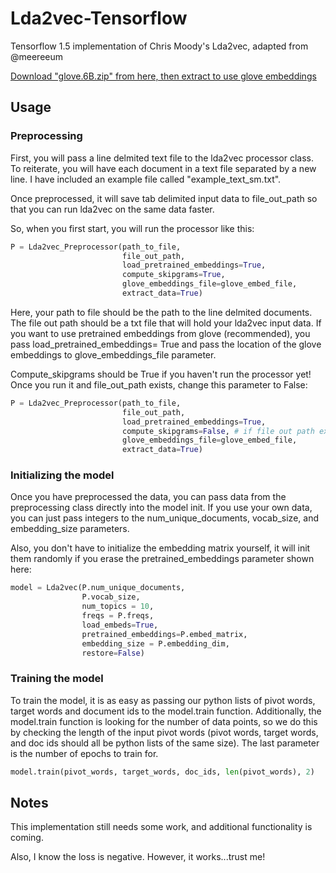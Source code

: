 # Lda2vec-Tensorflow
Tensorflow 1.5 implementation of Chris Moody's Lda2vec, adapted from @meereeum

[Download "glove.6B.zip" from here, then extract to use glove embeddings](https://nlp.stanford.edu/projects/glove/)

## Usage

### Preprocessing

First, you will pass a line delmited text file to the lda2vec processor
class. To reiterate, you will have each document in a text file separated by
a new line. I have included an example file called "example_text_sm.txt".

Once preprocessed, it will save tab delimited input data to file_out_path
so that you can run lda2vec on the same data faster.

So, when you first start, you will run the processor like this:
```python
P = Lda2vec_Preprocessor(path_to_file,
                         file_out_path,
                         load_pretrained_embeddings=True,
                         compute_skipgrams=True,
                         glove_embeddings_file=glove_embed_file,
                         extract_data=True)
```

Here, your path to file should be the path to the line delmited documents.
The file out path should be a txt file that will hold your lda2vec input data.
If you want to use pretrained embeddings from glove (recommended), you pass
load_pretrained_embeddings= True and pass the location of the glove embeddings to
glove_embeddings_file parameter.

Compute_skipgrams should be True if you haven't
run the processor yet! Once you run it and file_out_path exists, change this parameter
to False:

```python
P = Lda2vec_Preprocessor(path_to_file,
                         file_out_path,
                         load_pretrained_embeddings=True,
                         compute_skipgrams=False, # if file out path exists!
                         glove_embeddings_file=glove_embed_file,
                         extract_data=True)
```

### Initializing the model
Once you have preprocessed the data, you can pass data from the
preprocessing class directly into the model init. If you use your own
data, you can just pass integers to the num_unique_documents, vocab_size,
and embedding_size parameters.

Also, you don't have to initialize the embedding matrix yourself,
it will init them randomly if you erase the pretrained_embeddings parameter shown here:
```python
model = Lda2vec(P.num_unique_documents,
                P.vocab_size,
                num_topics = 10,
                freqs = P.freqs,
                load_embeds=True,
                pretrained_embeddings=P.embed_matrix,
                embedding_size = P.embedding_dim,
                restore=False)
```

### Training the model
To train the model, it is as easy as passing our python lists of pivot words, target
words and document ids to the model.train function. Additionally, the model.train
function is looking for the number of data points, so we do this by checking
the length of the input pivot words (pivot words, target words, and doc ids should all
be python lists of the same size). The last parameter is the number of epochs to train for.
```python
model.train(pivot_words, target_words, doc_ids, len(pivot_words), 2)
```

## Notes

This implementation still needs some work, and additional functionality is coming.

Also, I know the loss is negative. However, it works...trust me!
